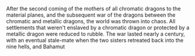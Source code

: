 After the second coming of the mothers of all chromatic dragons to the material planes, and the subsequent war of the dragons between the chromatic and metallic dragons, the world was thrown into chaos. All settlements that weren't enslaved by a chromatic dragon or protected by a metallic dragon were reduced to rubble. The war lasted nearly a century, with an eventual stale-mate when the two sisters retreated back into the nine hells, and Bahamut 